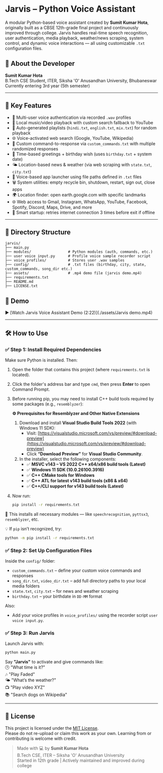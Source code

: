 # Jarvis – Python Voice Assistant

A modular Python-based voice assistant created by **Sumit Kumar Hota**, originally built as a CBSE 12th-grade final project and continuously improved through college. Jarvis handles real-time speech recognition, user authentication, media playback, weather/news scraping, system control, and dynamic voice interactions — all using customizable `.txt` configuration files.

## 👤 About the Developer

**Sumit Kumar Hota**\
B.Tech CSE Student, ITER, Siksha 'O' Anusandhan University, Bhubaneswar\
Currently entering 3rd year (5th semester)

---

## 🚀 Key Features

- 🔐 Multi-user voice authentication via recorded `.wav` profiles
- 🎵 Local music/video playback with custom search fallback to YouTube
- 📁 Auto-generated playlists (`hindi.txt`, `english.txt`, `mix.txt`) for random playback
- 🌐 Voice-activated web search (Google, YouTube, Wikipedia)
- 💬 Custom command-to-response via `custom_commands.txt` with multiple randomized responses
- 📅 Time-based greetings + birthday wish (uses `birthday.txt` + system date)
- 🌤️ Location-based news & weather (via web scraping with `state.txt`, `city.txt`)
- 📂 Voice-based app launcher using file paths defined in `.txt` files
- 🗑️ System utilities: empty recycle bin, shutdown, restart, sign out, close apps
- 🌍 Location finder: open earth.google.com with specific landmarks
- 🌐 Web access to Gmail, Instagram, WhatsApp, YouTube, Facebook, Spotify, Discord, Maps, Drive, and more
- 📡 Smart startup: retries internet connection 3 times before exit if offline

---

## 📁 Directory Structure

```
jarvis/
├── main.py
├── modules/                 # Python modules (auth, commands, etc.)
├── user voice input.py      # Profile voice sample recorder script
├── voice_profiles/          # Stores user .wav samples
├── config/                  # .txt files (birthday, city, state, custom_commands, song_dir etc.)
├── assets/                  # .mp4 demo file (jarvis demo.mp4)  
├── requirements.txt
├── README.md
├── LICENSE.txt
```

## 🎥 Demo

▶️ [Watch Jarvis Voice Assistant Demo (2:22)]\(./assets/Jarvis demo.mp4)

---

## 🛠️ How to Use

### ✅ Step 1: Install Required Dependencies

Make sure Python is installed. Then:

1. Open the folder that contains this project (where `requirements.txt` is located).

2. Click the folder's address bar and type `cmd`, then press **Enter** to open Command Prompt.

3. Before running pip, you may need to install C++ build tools required by some packages (e.g., `resemblyzer`):

   **⚙️ Prerequisites for Resemblyzer and Other Native Extensions**

   1. Download and install **Visual Studio Build Tools 2022** (with Windows 11 SDK):
      - Visit: [https://visualstudio.microsoft.com/vs/preview/#download-preview](https://visualstudio.microsoft.com/vs/preview/#download-preview)
      - Click **“Download Preview”** for **Visual Studio Community**.
   2. In the installer, select the following components:
      - ✅ **MSVC v143 – VS 2022 C++ x64/x86 build tools (Latest)**
      - ✅ **Windows 11 SDK (10.0.26100.3916)**
      - ✅ **C++ CMake tools for Windows**
      - ✅ **C++ ATL for latest v143 build tools (x86 & x64)**
      - ✅ **C++/CLI support for v143 build tools (Latest)**

4. Now run:

   ```bash
   pip install -r requirements.txt
   ```

📌 This installs all necessary modules — like `speechrecognition`, `pyttsx3`, `resemblyzer`, etc.

💡 If `pip` isn’t recognized, try:

```bash
python -m pip install -r requirements.txt
```

### ✅ Step 2: Set Up Configuration Files

Inside the `config/` folder:

- `custom_commands.txt` – define your custom voice commands and responses
- `song_dir.txt`, `video_dir.txt` – add full directory paths to your local media folders
- `state.txt`, `city.txt` – for news and weather scraping
- `birthday.txt` – your birthdate in `DD-MM` format

Also:

- Add your voice profiles in `voice_profiles/` using the recorder script `user voice input.py`.

### ✅ Step 3: Run Jarvis

Launch Jarvis with:

```bash
python main.py
```

Say **"Jarvis"** to activate and give commands like:\
🕒 "What time is it?"\
🎶 "Play Faded"\
🌤️ "What’s the weather?"\
📺 "Play video XYZ"\
📚 "Search dogs on Wikipedia"

---

## 📄 License

This project is licensed under the [MIT License](LICENSE).\
Please do not re-upload or claim this work as your own. Learning from or contributing is welcome with credit.

> Made with 💻 by **Sumit Kumar Hota**\
> B.Tech CSE, ITER – Siksha 'O' Anusandhan University\
> Started in 12th grade | Actively maintained and improved during college

